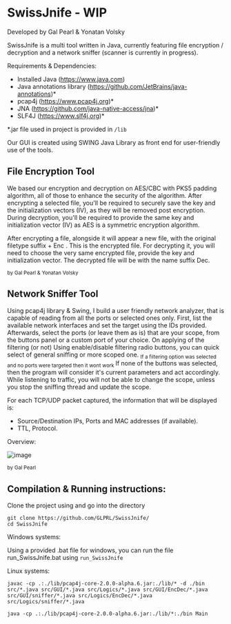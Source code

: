 # SwissJnife - WIP
Developed by Gal Pearl & Yonatan Volsky

SwissJnife is a multi tool written in Java, currently featuring file encryption / decryption and a network sniffer (scanner is currently in progress).

Requirements & Dependencies:
- Installed Java (https://www.java.com)
- Java annotations library (https://github.com/JetBrains/java-annotations)*
- pcap4j (https://www.pcap4j.org)*
- JNA (https://github.com/java-native-access/jna)*
- SLF4J (https://www.slf4j.org)*

*.jar file used in project is provided in ```/lib```

Our GUI is created using SWING Java Library as front end for user-friendly use of the tools.


## File Encryption Tool
We based our encryption and decryption on AES/CBC with PKS5 padding algorithm, all of those to enhance the security of the algorithm.
After encrypting a selected file, you'll be required to securely save the key and the initialization vectors (IV), as they will be removed post encryption.
During decryption, you'll be required to provide the same key and initialization vector (IV) as AES is a symmetric encryption algorithm.

After encrypting a file, alongside it will appear a new file, with the original filetype suffix + Enc . This is the encrypted file.
For decrypting it, you will need to choose the very same encrypted file, provide the key and initialization vector.
The decrypted file will be with the name suffix Dec.

<sub> by Gal Pearl & Yonatan Volsky </sub>


## Network Sniffer Tool
Using pcap4j library & Swing, I build a user friendly network analyzer, that is capable of reading from all the ports or selected ones only.
First, list the available network interfaces and set the target using the IDs provided. Afterwards, select the ports (or leave them as is) that are your scope,
from the buttons panel or a custom port of your choice.
On applying of the filtering (or not) Using enable/disable filtering radio buttons, you can quick select of general sniffing or more scoped one.
<sub> If a filtering option was selected and no ports were targeted then it wont work </sub>
If none of the buttons was selected, then the program will consider it's current parameters and act accordingly.
While listening to traffic, you will not be able to change the scope, unless you stop the sniffing thread and update the scope.

For each TCP/UDP packet captured, the information that will be displayed is:
- Source/Destination IPs, Ports and MAC addresses (if available).
- TTL, Protocol.

Overview:

![image](https://github.com/GLPRL/SwissJnife/assets/116657293/297c3b43-cc04-423e-bbb2-1c9e93929835)

<sub> by Gal Pearl </sub>


## Compilation & Running instructions:

Clone the project using and go into the directory 
```
git clone https://github.com/GLPRL/SwissJnife/
cd SwissJnife
```

Windows systems:

Using a provided .bat file for windows, you can run the file run_SwissJnife.bat using ```run_SwissJnife```


Linux systems:

```javac -cp .:./lib/pcap4j-core-2.0.0-alpha.6.jar:./lib/* -d ./bin src/*.java src/GUI/*.java src/Logics/*.java src/GUI/EncDec/*.java src/GUI/sniffer/*.java src/Logics/EncDec/*.java src/Logics/sniffer/*.java```

```java -cp .:./lib/pcap4j-core-2.0.0-alpha.6.jar:./lib/*:./bin Main```
